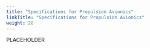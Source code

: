 ```yaml
---
title: "Specifications for Propulsion Avionics"
linkTitle: "Specifications for Propulsion Avionics"
weight: 20
---
```


PLACEHOLDER
